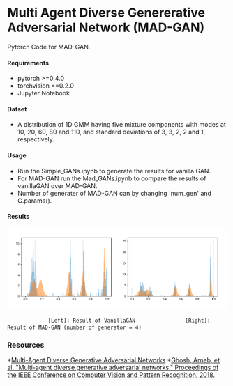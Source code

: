 # Multi Agent Diverse Genererative Adversarial Network (MAD-GAN)

Pytorch Code for MAD-GAN.



#### Requirements

* pytorch >=0.4.0
* torchvision ==0.2.0
* Jupyter Notebook

#### Datset 
* A distribution of 1D GMM having five mixture components with modes at 10, 20, 60, 80 and 110, and standard
deviations of 3, 3, 2, 2 and 1, respectively.

#### Usage
* Run the Simple_GANs.ipynb to generate the results for vanilla GAN.
* For MAD-GAN run the Mad_GANs.ipynb to compare the results of vanillaGAN over MAD-GAN.
* Number of generater of MAD-GAN can by changing 'num_gen' and G.params(). 

#### Results
![Drag Racing](results.png)

                 [Left]: Result of VanillaGAN                [Right]: Result of MAD-GAN (number of generator = 4)


### Resources

*[Multi-Agent Diverse Generative Adversarial Networks](https://www.youtube.com/watch?v=DP4j2w-x7KI)
*[Ghosh, Arnab, et al. "Multi-agent diverse generative adversarial networks." Proceedings of the IEEE Conference on Computer Vision and Pattern Recognition. 2018.](http://openaccess.thecvf.com/content_cvpr_2018/papers/Ghosh_Multi-Agent_Diverse_Generative_CVPR_2018_paper.pdf)

